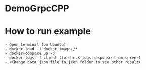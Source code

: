 # DemoGrpcCPP


# How to run example   
    - Open terminal (on Ubuntu)
    - docker load -i docker_images/*
    - docker-compose up -d
    - docker logs -f client (to check logs response from server)
    - <Change data.json file in json folder to see other result>
    